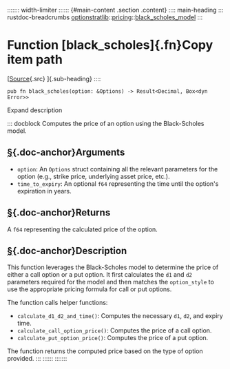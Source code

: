 ::::::: width-limiter
:::::: {#main-content .section .content}
:::: main-heading
::: rustdoc-breadcrumbs
[optionstratlib](../../index.html)::[pricing](../index.html)::[black_scholes_model](index.html)
:::

# Function [black_scholes]{.fn}Copy item path

[[Source](../../../src/optionstratlib/pricing/black_scholes_model.rs.html#38-57){.src}
]{.sub-heading}
::::

``` {.rust .item-decl}
pub fn black_scholes(option: &Options) -> Result<Decimal, Box<dyn Error>>
```

Expand description

::: docblock
Computes the price of an option using the Black-Scholes model.

## [§](#arguments){.doc-anchor}Arguments

- `option`: An `Options` struct containing all the relevant parameters
  for the option (e.g., strike price, underlying asset price, etc.).
- `time_to_expiry`: An optional `f64` representing the time until the
  option's expiration in years.

## [§](#returns){.doc-anchor}Returns

A `f64` representing the calculated price of the option.

## [§](#description){.doc-anchor}Description

This function leverages the Black-Scholes model to determine the price
of either a call option or a put option. It first calculates the `d1`
and `d2` parameters required for the model and then matches the
`option_style` to use the appropriate pricing formula for call or put
options.

The function calls helper functions:

- `calculate_d1_d2_and_time()`: Computes the necessary `d1`, `d2`, and
  expiry time.
- `calculate_call_option_price()`: Computes the price of a call option.
- `calculate_put_option_price()`: Computes the price of a put option.

The function returns the computed price based on the type of option
provided.
:::
::::::
:::::::
